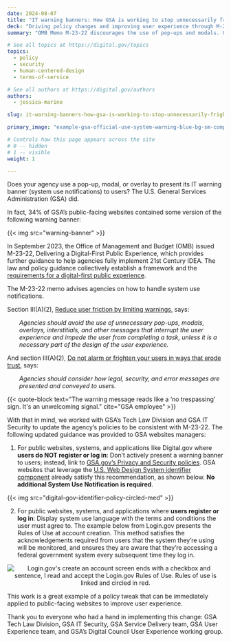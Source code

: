 ```yaml
---
date: 2024-08-07
title: "IT warning banners: How GSA is working to stop unnecessarily frightening users"
deck: "Driving policy changes and improving user experience through M-23-22"
summary: "OMB Memo M-23-22 discourages the use of pop-ups and modals. GSA IT updated security policies so that IT warning banners are presented less intrusively to users."

# See all topics at https://digital.gov/topics
topics:
  - policy
  - security
  - human-centered-design
  - terms-of-service

# See all authors at https://digital.gov/authors
authors:
  - jessica-marine

slug: it-warning-banners-how-gsa-is-working-to-stop-unnecessarily-frightening-users

primary_image: "example-gsa-official-use-system-warning-blue-bg-sm-comp"

# Controls how this page appears across the site
# 0 -- hidden
# 1 -- visible
weight: 1

---
```


Does your agency use a pop-up, modal, or overlay to present its IT warning banner (system use notifications) to users? The U.S. General Services Administration (GSA) did.

In fact, 34% of GSA’s public-facing websites contained some version of the following warning banner:

{{< img src="warning-banner" >}}

In September 2023, the Office of Management and Budget (OMB) issued M-23-22, Delivering a Digital-First Public Experience, which provides further guidance to help agencies fully implement 21st Century IDEA. The law and policy guidance collectively establish a framework and the [requirements for a digital-first public experience](https://digital.gov/resources/delivering-digital-first-public-experience/).

The M-23-22 memo advises agencies on how to handle system use notifications.

Section III(A)(2), [Reduce user friction by limiting warnings](https://www.whitehouse.gov/omb/management/ofcio/delivering-a-digital-first-public-experience/#IIIA:~:text=Reduce%20user%20friction%20by%20limiting%20warnings%3A), says:

<div style="text-align:left; margin-left: 2em;">
<p><em>Agencies should avoid the use of unnecessary pop-ups, modals, overlays, interstitials, and other messages that interrupt the user experience and impede the user from completing a task, unless it is a necessary part of the design of the user experience.</em></p>
</div>
  
And section III(A)(2), [Do not alarm or frighten your users in ways that erode trust](https://www.whitehouse.gov/omb/management/ofcio/delivering-a-digital-first-public-experience/#IIIA:~:text=Do%20not%20alarm%20or%20frighten%20your%20users%20in%20ways%20that%20erode%20trust), says:

<div style="text-align:left; margin-left: 2em;">
<p><em>Agencies should consider how legal, security, and error messages are presented and conveyed to users.</em></p>
</div>

{{< quote-block text="The warning message reads like a ‘no trespassing’ sign. It's an unwelcoming signal." cite="GSA employee" >}}

With that in mind, we worked with GSA’s Tech Law Division and GSA IT Security to update the agency’s policies to be consistent with M-23-22. The following updated guidance was provided to GSA websites managers:

1. For public websites, systems, and applications like Digital.gov where **users do NOT register or log in**: Don’t actively present a warning banner to users; instead, link to [GSA.gov’s Privacy and Security policies](https://www.gsa.gov/website-information/website-policies#privacy). GSA websites that leverage the [U.S. Web Design System identifier component](https://www.gsa.gov/website-information/website-policies#privacy) already satisfy this recommendation, as shown below. **No additional System Use Notification is required**.

{{< img src="digital-gov-identifier-policy-circled-med" >}}

2. For public websites, systems, and applications where **users register or log in**: Display system use language with the terms and conditions the user must agree to. The example below from Login.gov presents the Rules of Use at account creation. This method satisfies the acknowledgements required from users that the system they’re using will be monitored, and ensures they are aware that they’re accessing a federal government system every subsequent time they log in.

<div style="text-align:center;"><img src="https://s3.amazonaws.com/digitalgov/rules-of-use-login-gov.png" alt="Login.gov's create an account screen ends with a checkbox and sentence, I read and accept the Login.gov Rules of Use. Rules of use is linked and circled in red."></div>

This work is a great example of a policy tweak that can be immediately applied to public-facing websites to improve user experience.

Thank you to everyone who had a hand in implementing this change: GSA Tech Law Division, GSA IT Security, GSA Service Delivery team, GSA User Experience team, and GSA’s Digital Council User Experience working group.
